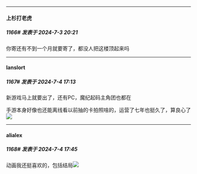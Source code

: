 ﻿
*****

####  上杉打老虎  
##### 1166#       发表于 2024-7-3 20:21

你寄还有不到一个月就要寄了，都没人把这楼顶起来吗


*****

####  lanslort  
##### 1167#       发表于 2024-7-4 17:13

新游戏马上就要出了，还有PC，魔纪起码主角团也都在

手游本身好像也还能离线看以前抽的卡拍照啥的，运营了七年也挺久了，算良心了<img src="https://static.saraba1st.com/image/smiley/face2017/074.png" referrerpolicy="no-referrer">


*****

####  alialex  
##### 1168#       发表于 2024-7-4 17:45

动画我还挺喜欢的，包括结局<img src="https://static.saraba1st.com/image/smiley/face2017/037.png" referrerpolicy="no-referrer">


